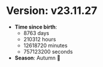 # Version: v23.11.27
- **Time since birth**:
  - 8763 days
  - 210312 hours
  - 12618720 minutes
  - 757123200 seconds
- **Season**: Autumn 🍁
